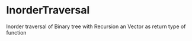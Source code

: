 # InorderTraversal
Inorder traversal of Binary tree with Recursion an Vector as return type of function
